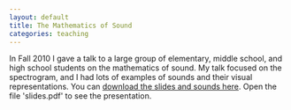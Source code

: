 ```yaml
---
layout: default
title: The Mathematics of Sound
categories: teaching
---
```


In Fall 2010 I gave a talk to a large group of elementary, middle
school, and high school students on the mathematics of sound.  My talk
focused on the spectrogram, and I had lots of examples of sounds and
their visual representations.  You can
[download the slides and sounds here](/documents/sound_slides.zip).
Open the file 'slides.pdf' to see the presentation.
